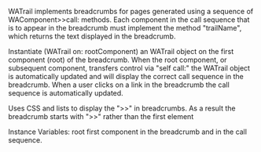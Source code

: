 WATrail implements breadcrumbs for pages generated using a sequence of WAComponent>>call: methods. Each component in the call sequence that is to appear in the breadcrumb must implement the method "trailName", which returns the text displayed in the breadcrumb. 

Instantiate (WATrail on: rootComponent) an WATrail object on the first component (root) of the breadcrumb. When the root component, or subsequent component, transfers control via "self call:" the WATrail object is automatically updated and will display the correct call sequence in the breadcrumb. When a user clicks on a link in the breadcrumb the call sequence is automatically updated.

Uses CSS and lists to display the ">>" in breadcrumbs. As a result the breadcrumb starts with ">>" rather than the first element

Instance Variables:
	root	<WAComponent>	first component in the breadcrumb and in the call sequence.


